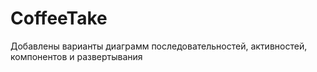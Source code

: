 # CoffeeTake
Добавлены варианты диаграмм последовательностей, активностей, компонентов и развертывания
